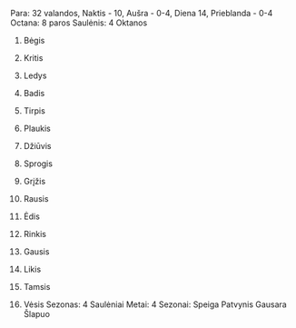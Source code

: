 Para: 32 valandos, Naktis - 10, Aušra - 0-4, Diena 14, Prieblanda - 0-4
Octana: 8 paros
Saulėnis: 4 Oktanos
  1. Bėgis
  2. Kritis
  3. Ledys
  4. Badis

  5. Tirpis
  6. Plaukis
  7. Džiūvis
  8. Sprogis

  9. Grįžis
  10. Rausis
  11. Ėdis
  12. Rinkis

  13. Gausis
  14. Likis
  15. Tamsis
  16. Vėsis
Sezonas: 4 Saulėniai
Metai: 4 Sezonai:
    Speiga
    Patvynis
    Gausara
    Šlapuo 
